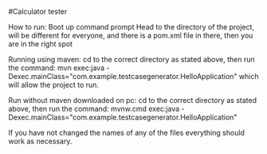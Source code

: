 #Calculator tester

How to run:
Boot up command prompt
Head to the directory of the project, will be different for everyone, and there is a pom.xml file in there, then you are in the right spot

Running using maven:
cd to the correct directory as stated above, then run the command:
mvn exec:java -Dexec.mainClass="com.example.testcasegenerator.HelloApplication"
which will allow the project to run.

Run without maven downloaded on pc:
cd to the correct directory as stated above, then run the command:
mvnw.cmd exec:java -Dexec.mainClass="com.example.testcasegenerator.HelloApplication"

If you have not changed the names of any of the files everything should work as necessary.
